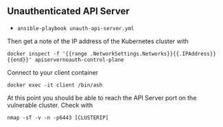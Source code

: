 ## Unauthenticated API Server


- `ansible-playbook unauth-api-server.yml`

Then get a note of the IP address of the Kubernetes cluster with 

```
docker inspect -f '{{range .NetworkSettings.Networks}}{{.IPAddress}}{{end}}' apiservernoauth-control-plane
```

Connect to your client container

```
docker exec -it client /bin/ash
```

At this point you should be able to reach the API Server port on the vulnerable cluster.  Check with

```
nmap -sT -v -n -p6443 [CLUSTERIP]
```